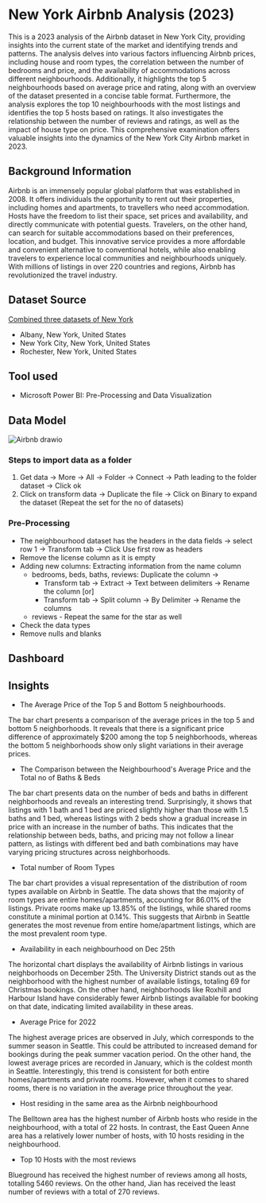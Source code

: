 # New York Airbnb Analysis (2023)

This is a 2023 analysis of the Airbnb dataset in New York City, providing insights into the current state of the market and identifying trends and patterns. The analysis delves into various factors influencing Airbnb prices, including house and room types, the correlation between the number of bedrooms and price, and the availability of accommodations across different neighbourhoods. Additionally, it highlights the top 5 neighbourhoods based on average price and rating, along with an overview of the dataset presented in a concise table format. Furthermore, the analysis explores the top 10 neighbourhoods with the most listings and identifies the top 5 hosts based on ratings. It also investigates the relationship between the number of reviews and ratings, as well as the impact of house type on price. This comprehensive examination offers valuable insights into the dynamics of the New York City Airbnb market in 2023.

## Background Information

Airbnb is an immensely popular global platform that was established in 2008. It offers individuals the opportunity to rent out their properties, including homes and apartments, to travellers who need accommodation. Hosts have the freedom to list their space, set prices and availability, and directly communicate with potential guests. Travelers, on the other hand, can search for suitable accommodations based on their preferences, location, and budget. This innovative service provides a more affordable and convenient alternative to conventional hotels, while also enabling travelers to experience local communities and neighbourhoods uniquely. With millions of listings in over 220 countries and regions, Airbnb has revolutionized the travel industry.

## Dataset Source
[Combined three datasets of New York](http://insideairbnb.com/get-the-data/) 
- Albany, New York, United States
- New York City, New York, United States
- Rochester, New York, United States

## Tool used
* Microsoft Power BI: Pre-Processing and Data Visualization

## Data Model
![Airbnb drawio](https://github.com/karlyndiary/Airbnb-Tableau-Dashboard/assets/116041695/98fba150-dd43-4057-b950-d93ec33ec8ad)

### Steps to import data as a folder
1. Get data -> More -> All -> Folder -> Connect -> Path leading to the folder dataset -> Click ok
2. Click on transform data -> Duplicate the file -> Click on Binary to expand the dataset (Repeat the set for the no of datasets)

### Pre-Processing
- The neighbourhood dataset has the headers in the data fields -> select row 1 -> Transform tab -> Click Use first row as headers
- Remove the license column as it is empty
- Adding new columns: Extracting information from the name column
    - bedrooms, beds, baths, reviews: Duplicate the column ->
        - Transform tab -> Extract -> Text between delimiters -> Rename the column [or]
        - Transform tab -> Split column -> By Delimiter -> Rename the columns
    - reviews - Repeat the same for the star as well
- Check the data types
- Remove nulls and blanks

## Dashboard

## Insights

- The Average Price of the Top 5 and Bottom 5 neighbourhoods. 

The bar chart presents a comparison of the average prices in the top 5 and bottom 5 neighborhoods. It reveals that there is a significant price difference of approximately $200 among the top 5 neighborhoods, whereas the bottom 5 neighborhoods show only slight variations in their average prices.

- The Comparison between the Neighbourhood's Average Price and the Total no of Baths & Beds

The bar chart presents data on the number of beds and baths in different neighborhoods and reveals an interesting trend. Surprisingly, it shows that listings with 1 bath and 1 bed are priced slightly higher than those with 1.5 baths and 1 bed, whereas listings with 2 beds show a gradual increase in price with an increase in the number of baths. This indicates that the relationship between beds, baths, and pricing may not follow a linear pattern, as listings with different bed and bath combinations may have varying pricing structures across neighborhoods.

- Total number of Room Types

The bar chart provides a visual representation of the distribution of room types available on Airbnb in Seattle. The data shows that the majority of room types are entire homes/apartments, accounting for 86.01% of the listings. Private rooms make up 13.85% of the listings, while shared rooms constitute a minimal portion at 0.14%. This suggests that Airbnb in Seattle generates the most revenue from entire home/apartment listings, which are the most prevalent room type.

- Availability in each neighbourhood on Dec 25th

The horizontal chart displays the availability of Airbnb listings in various neighborhoods on December 25th. The University District stands out as the neighborhood with the highest number of available listings, totaling 69 for Christmas bookings. On the other hand, neighborhoods like Roxhill and Harbour Island have considerably fewer Airbnb listings available for booking on that date, indicating limited availability in these areas.

- Average Price for 2022

The highest average prices are observed in July, which corresponds to the summer season in Seattle. This could be attributed to increased demand for bookings during the peak summer vacation period. On the other hand, the lowest average prices are recorded in January, which is the coldest month in Seattle. Interestingly, this trend is consistent for both entire homes/apartments and private rooms. However, when it comes to shared rooms, there is no variation in the average price throughout the year.

- Host residing in the same area as the Airbnb neighbourhood

The Belltown area has the highest number of Airbnb hosts who reside in the neighbourhood, with a total of 22 hosts. In contrast, the East Queen Anne area has a relatively lower number of hosts, with 10 hosts residing in the neighbourhood.

- Top 10 Hosts with the most reviews

Blueground has received the highest number of reviews among all hosts, totalling 5460 reviews. On the other hand, Jian has received the least number of reviews with a total of 270 reviews.
